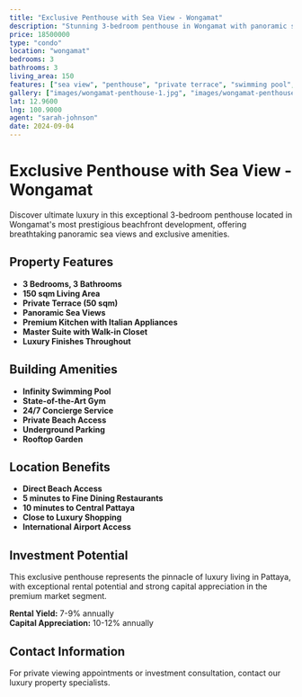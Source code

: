 ```yaml
---
title: "Exclusive Penthouse with Sea View - Wongamat"
description: "Stunning 3-bedroom penthouse in Wongamat with panoramic sea views, private terrace, and luxury amenities in prestigious beachfront location."
price: 18500000
type: "condo"
location: "wongamat"
bedrooms: 3
bathrooms: 3
living_area: 150
features: ["sea view", "penthouse", "private terrace", "swimming pool", "gym", "parking", "security", "beachfront"]
gallery: ["images/wongamat-penthouse-1.jpg", "images/wongamat-penthouse-2.jpg", "images/wongamat-penthouse-3.jpg"]
lat: 12.9600
lng: 100.9000
agent: "sarah-johnson"
date: 2024-09-04
---
```


# Exclusive Penthouse with Sea View - Wongamat

Discover ultimate luxury in this exceptional 3-bedroom penthouse located in Wongamat's most prestigious beachfront development, offering breathtaking panoramic sea views and exclusive amenities.

## Property Features

- **3 Bedrooms, 3 Bathrooms**
- **150 sqm Living Area**
- **Private Terrace (50 sqm)**
- **Panoramic Sea Views**
- **Premium Kitchen with Italian Appliances**
- **Master Suite with Walk-in Closet**
- **Luxury Finishes Throughout**

## Building Amenities

- **Infinity Swimming Pool**
- **State-of-the-Art Gym**
- **24/7 Concierge Service**
- **Private Beach Access**
- **Underground Parking**
- **Rooftop Garden**

## Location Benefits

- **Direct Beach Access**
- **5 minutes to Fine Dining Restaurants**
- **10 minutes to Central Pattaya**
- **Close to Luxury Shopping**
- **International Airport Access**

## Investment Potential

This exclusive penthouse represents the pinnacle of luxury living in Pattaya, with exceptional rental potential and strong capital appreciation in the premium market segment.

**Rental Yield:** 7-9% annually  
**Capital Appreciation:** 10-12% annually

## Contact Information

For private viewing appointments or investment consultation, contact our luxury property specialists.
